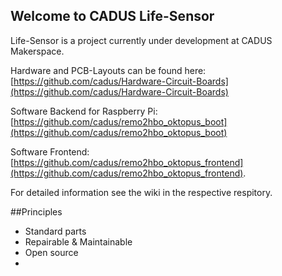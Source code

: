 ## Welcome to CADUS Life-Sensor

Life-Sensor is a project currently under development at CADUS Makerspace.



Hardware and PCB-Layouts can be found here:  
[https://github.com/cadus/Hardware-Circuit-Boards](https://github.com/cadus/Hardware-Circuit-Boards)

Software Backend for Raspberry Pi:  
[https://github.com/cadus/remo2hbo_oktopus_boot](https://github.com/cadus/remo2hbo_oktopus_boot)

Software Frontend:  
[https://github.com/cadus/remo2hbo_oktopus_frontend](https://github.com/cadus/remo2hbo_oktopus_frontend).

For detailed information see the wiki in the respective respitory.

##Principles  
* Standard parts  
* Repairable & Maintainable
* Open source
* 
